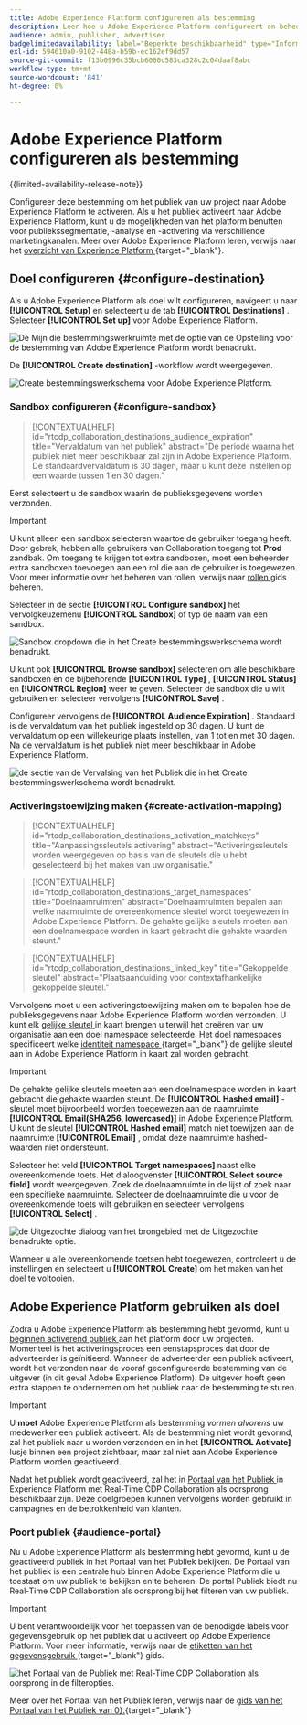 ```yaml
---
title: Adobe Experience Platform configureren als bestemming
description: Leer hoe u Adobe Experience Platform configureert en beheert als een doel in Real-Time CDP Collaboration.
audience: admin, publisher, advertiser
badgelimitedavailability: label="Beperkte beschikbaarheid" type="Informative" url="https://helpx.adobe.com/nl/legal/product-descriptions/real-time-customer-data-platform-collaboration.html newtab=true"
exl-id: 594610a0-9102-448a-b59b-ec162ef9dd57
source-git-commit: f13b0996c35bcb6060c583ca328c2c04daaf8abc
workflow-type: tm+mt
source-wordcount: '841'
ht-degree: 0%

---
```


# Adobe Experience Platform configureren als bestemming

{{limited-availability-release-note}}

Configureer deze bestemming om het publiek van uw project naar Adobe Experience Platform te activeren. Als u het publiek activeert naar Adobe Experience Platform, kunt u de mogelijkheden van het platform benutten voor publiekssegmentatie, -analyse en -activering via verschillende marketingkanalen. Meer over Adobe Experience Platform leren, verwijs naar het [ overzicht van Experience Platform ](https://experienceleague.adobe.com/nl/docs/experience-platform/landing/home){target="_blank"}.

## Doel configureren {#configure-destination}

Als u Adobe Experience Platform als doel wilt configureren, navigeert u naar **[!UICONTROL Setup]** en selecteert u de tab **[!UICONTROL Destinations]** . Selecteer **[!UICONTROL Set up]** voor Adobe Experience Platform.

![ De Mijn die bestemmingswerkruimte met de optie van de Opstelling voor de bestemming van Adobe Experience Platform wordt benadrukt.](/help/assets/destinations/adobe-experience-platform/setup-aep.png)

De **[!UICONTROL Create destination]** -workflow wordt weergegeven.

![ Create bestemmingswerkschema voor Adobe Experience Platform.](/help/assets/destinations/adobe-experience-platform/create-destination.png)

### Sandbox configureren {#configure-sandbox}

>[!CONTEXTUALHELP]
>id="rtcdp_collaboration_destinations_audience_expiration"
>title="Vervaldatum van het publiek"
>abstract="De periode waarna het publiek niet meer beschikbaar zal zijn in Adobe Experience Platform. De standaardvervaldatum is 30 dagen, maar u kunt deze instellen op een waarde tussen 1 en 30 dagen."

Eerst selecteert u de sandbox waarin de publieksgegevens worden verzonden.

>[!IMPORTANT]
>
>U kunt alleen een sandbox selecteren waartoe de gebruiker toegang heeft. Door gebrek, hebben alle gebruikers van Collaboration toegang tot **Prod** zandbak. Om toegang te krijgen tot extra sandboxen, moet een beheerder extra sandboxen toevoegen aan een rol die aan de gebruiker is toegewezen. Voor meer informatie over het beheren van rollen, verwijs naar [ rollen ](../permissions/manage-roles.md) gids beheren.

Selecteer in de sectie **[!UICONTROL Configure sandbox]** het vervolgkeuzemenu **[!UICONTROL Sandbox]** of typ de naam van een sandbox.

![ Sandbox dropdown die in het Create bestemmingswerkschema wordt benadrukt.](/help/assets/destinations/adobe-experience-platform/select-sandbox.png)

U kunt ook **[!UICONTROL Browse sandbox]** selecteren om alle beschikbare sandboxen en de bijbehorende **[!UICONTROL Type]** , **[!UICONTROL Status]** en **[!UICONTROL Region]** weer te geven. Selecteer de sandbox die u wilt gebruiken en selecteer vervolgens **[!UICONTROL Save]** .

Configureer vervolgens de **[!UICONTROL Audience Expiration]** . Standaard is de vervaldatum van het publiek ingesteld op 30 dagen. U kunt de vervaldatum op een willekeurige plaats instellen, van 1 tot en met 30 dagen. Na de vervaldatum is het publiek niet meer beschikbaar in Adobe Experience Platform.

![ de sectie van de Vervalsing van het Publiek die in het Create bestemmingswerkschema wordt benadrukt.](/help/assets/destinations/adobe-experience-platform/audience-expiration.png)

### Activeringstoewijzing maken {#create-activation-mapping}

>[!CONTEXTUALHELP]
>id="rtcdp_collaboration_destinations_activation_matchkeys"
>title="Aanpassingssleutels activering"
>abstract="Activeringssleutels worden weergegeven op basis van de sleutels die u hebt geselecteerd bij het maken van uw organisatie."

>[!CONTEXTUALHELP]
>id="rtcdp_collaboration_destinations_target_namespaces"
>title="Doelnaamruimten"
>abstract="Doelnaamruimten bepalen aan welke naamruimte de overeenkomende sleutel wordt toegewezen in Adobe Experience Platform. De gehakte gelijke sleutels moeten aan een doelnamespace worden in kaart gebracht die gehakte waarden steunt."

>[!CONTEXTUALHELP]
>id="rtcdp_collaboration_destinations_linked_key"
>title="Gekoppelde sleutel"
>abstract="Plaatsaanduiding voor contextafhankelijke gekoppelde sleutel."

Vervolgens moet u een activeringstoewijzing maken om te bepalen hoe de publieksgegevens naar Adobe Experience Platform worden verzonden. U kunt elk [ gelijke sleutel ](../setup/onboard-account.md#set-up-match-keys) in kaart brengen u terwijl het creëren van uw organisatie aan een doel namespace selecteerde. Het doel namespaces specificeert welke [ identiteit namespace ](https://experienceleague.adobe.com/nl/docs/experience-platform/identity/features/namespaces#standard){target="_blank"} de gelijke sleutel aan in Adobe Experience Platform in kaart zal worden gebracht.

>[!IMPORTANT]
>
>De gehakte gelijke sleutels moeten aan een doelnamespace worden in kaart gebracht die gehakte waarden steunt. De **[!UICONTROL Hashed email]** -sleutel moet bijvoorbeeld worden toegewezen aan de naamruimte **[!UICONTROL Email(SHA256, lowercased)]** in Adobe Experience Platform. U kunt de sleutel **[!UICONTROL Hashed email]** match niet toewijzen aan de naamruimte **[!UICONTROL Email]** , omdat deze naamruimte hashed-waarden niet ondersteunt.

Selecteer het veld **[!UICONTROL Target namespaces]** naast elke overeenkomende toets. Het dialoogvenster **[!UICONTROL Select source field]** wordt weergegeven. Zoek de doelnaamruimte in de lijst of zoek naar een specifieke naamruimte. Selecteer de doelnaamruimte die u voor de overeenkomende toets wilt gebruiken en selecteer vervolgens **[!UICONTROL Select]** .

![ de Uitgezochte dialoog van het brongebied met de Uitgezochte benadrukte optie.](/help/assets/destinations/adobe-experience-platform/select-target-namespace.png)

Wanneer u alle overeenkomende toetsen hebt toegewezen, controleert u de instellingen en selecteert u **[!UICONTROL Create]** om het maken van het doel te voltooien.

## Adobe Experience Platform gebruiken als doel

Zodra u Adobe Experience Platform als bestemming hebt gevormd, kunt u [ beginnen activerend publiek ](../collaborate/activate.md) aan het platform door uw projecten. Momenteel is het activeringsproces een eenstapsproces dat door de adverteerder is geïnitieerd. Wanneer de adverteerder een publiek activeert, wordt het verzonden naar de vooraf geconfigureerde bestemming van de uitgever (in dit geval Adobe Experience Platform). De uitgever hoeft geen extra stappen te ondernemen om het publiek naar de bestemming te sturen.

>[!IMPORTANT]
>
>U **moet** Adobe Experience Platform als bestemming *vormen alvorens* uw medewerker een publiek activeert. Als de bestemming niet wordt gevormd, zal het publiek naar u worden verzonden en in het **[!UICONTROL Activate]** lusje binnen een project zichtbaar, maar zal niet aan Adobe Experience Platform worden geactiveerd.

Nadat het publiek wordt geactiveerd, zal het in [ Portaal van het Publiek ](#audience-portal) in Experience Platform met Real-Time CDP Collaboration als oorsprong beschikbaar zijn.  Deze doelgroepen kunnen vervolgens worden gebruikt in campagnes en de betrokkenheid van klanten.

### Poort publiek {#audience-portal}

Nu u Adobe Experience Platform als bestemming hebt gevormd, kunt u de geactiveerd publiek in het Portaal van het Publiek bekijken. De Portaal van het publiek is een centrale hub binnen Adobe Experience Platform die u toestaat om uw publiek te bekijken en te beheren. De portal Publiek biedt nu Real-Time CDP Collaboration als oorsprong bij het filteren van uw publiek.

>[!IMPORTANT]
>
>U bent verantwoordelijk voor het toepassen van de benodigde labels voor gegevensgebruik op het publiek dat u activeert op Adobe Experience Platform. Voor meer informatie, verwijs naar de [ etiketten van het gegevensgebruik ](https://experienceleague.adobe.com/nl/docs/experience-platform/data-governance/labels/overview){target="_blank"} gids.

![ het Portaal van de Publiek met Real-Time CDP Collaboration als oorsprong in de filteropties.](/help/assets/destinations/adobe-experience-platform/audience-portal.png)

Meer over het Portaal van het Publiek leren, verwijs naar de [ gids van het Portaal van het Publiek van 0&rbrace;.](https://experienceleague.adobe.com/nl/docs/experience-platform/segmentation/ui/audience-portal#manage-audiences){target="_blank"}
